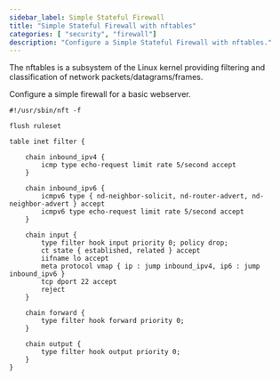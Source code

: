 ```yaml
---
sidebar_label: Simple Stateful Firewall
title: "Simple Stateful Firewall with nftables"
categories: [ "security", "firewall"]
description: "Configure a Simple Stateful Firewall with nftables."
---
```


The nftables is a subsystem of the Linux kernel providing filtering and classification of network packets/datagrams/frames.


Configure a simple firewall for a basic webserver.

```markup
#!/usr/sbin/nft -f

flush ruleset

table inet filter {

	chain inbound_ipv4 {
		icmp type echo-request limit rate 5/second accept
	}

	chain inbound_ipv6 {
		icmpv6 type { nd-neighbor-solicit, nd-router-advert, nd-neighbor-advert } accept
		icmpv6 type echo-request limit rate 5/second accept
	}

	chain input {
		type filter hook input priority 0; policy drop;
		ct state { established, related } accept
		iifname lo accept
		meta protocol vmap { ip : jump inbound_ipv4, ip6 : jump inbound_ipv6 }
		tcp dport 22 accept
		reject
	}

	chain forward {
		type filter hook forward priority 0;
	}

	chain output {
		type filter hook output priority 0;
	}
}
```
